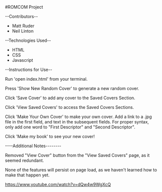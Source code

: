 #ROMCOM Project

--Contributors--

* Matt Ruder
* Neil Linton

--Technologies Used--

* HTML
* CSS
* Javascript

--Instructions for Use--

Run 'open index.html' from your terminal.

Press 'Show New Random Cover' to generate a new random cover.

Click 'Save Cover' to add any cover to the Saved Covers Section.

Click 'View Saved Covers' to access the Saved Covers Sections.

Click 'Make Your Own Cover' to make your own cover. Add a link to a .jpg file in the first field, and text in the subsequent fields. For proper syntax, only add one word to "First Descriptor" and "Second Descriptor".

Click 'Make my book' to see your new cover!

----Additional Notes--------

Removed "View Cover" button from the "View Saved Covers" page, as it seemed redundant.

None of the features will persist on page load, as we haven't learned how to make that happen yet.

https://www.youtube.com/watch?v=dQw4w9WgXcQ
